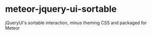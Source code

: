 meteor-jquery-ui-sortable
=========================

jQueryUI's sortable interaction, minus theming CSS and packaged for Meteor
